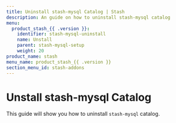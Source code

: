 ```yaml
---
title: Uninstall stash-mysql Catalog | Stash
description: An guide on how to uninstall stash-mysql catalog
menu:
  product_stash_{{ .version }}:
    identifier: stash-mysql-uninstall
    name: Unstall
    parent: stash-mysql-setup
    weight: 20
product_name: stash
menu_name: product_stash_{{ .version }}
section_menu_id: stash-addons
---
```


# Unstall stash-mysql Catalog

This guide will show you how to uninstall `stash-mysql` catalog.
